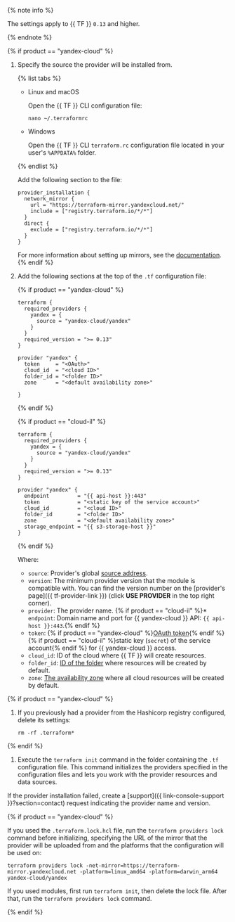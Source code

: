 {% note info %}

The settings apply to {{ TF }} `0.13` and higher.

{% endnote %}

{% if product == "yandex-cloud" %}
1. Specify the source the provider will be installed from.

   {% list tabs %}

   - Linux and macOS

      Open the {{ TF }} CLI configuration file:

      ```
      nano ~/.terraformrc
      ```

   - Windows

      Open the {{ TF }} CLI `terraform.rc` configuration file located in your user's `%APPDATA%` folder.

   {% endlist %}

   Add the following section to the file:

   ```
   provider_installation {
     network_mirror {
       url = "https://terraform-mirror.yandexcloud.net/"
       include = ["registry.terraform.io/*/*"]
     }
     direct {
       exclude = ["registry.terraform.io/*/*"]
     }
   }
   ```

   For more information about setting up mirrors, see the [documentation](https://www.terraform.io/cli/config/config-file#explicit-installation-method-configuration).
{% endif %}

1. Add the following sections at the top of the `.tf` configuration file:

   {% if product == "yandex-cloud" %}

   ```hcl
   terraform {
     required_providers {
       yandex = {
         source = "yandex-cloud/yandex"
       }
     }
     required_version = ">= 0.13"
   }

   provider "yandex" {
     token     = "<OAuth>"
     cloud_id  = "<cloud ID>"
     folder_id = "<folder ID>"
     zone      = "<default availability zone>"
     
   }
   ```

   {% endif %}

   {% if product == "cloud-il" %}

   ```hcl
   terraform {
     required_providers {
       yandex = {
         source = "yandex-cloud/yandex"
       }
     }
     required_version = ">= 0.13"
   }

   provider "yandex" {
     endpoint         = "{{ api-host }}:443"
     token            = "<static key of the service account>"
     cloud_id         = "<cloud ID>"
     folder_id        = "<folder ID>"
     zone             = "<default availability zone>"
     storage_endpoint = "{{ s3-storage-host }}"
   }
   ```

   {% endif %}

   Where:

   * `source`: Provider's global [source address](https://www.terraform.io/docs/language/providers/requirements.html#source-addresses).
   * `version`: The minimum provider version that the module is compatible with. You can find the version number on the [provider's page]({{ tf-provider-link }}) (click **USE PROVIDER** in the top right corner).
   * `provider`: The provider name.
   {% if product == "cloud-il" %}* `endpoint`: Domain name and port for {{ yandex-cloud }} API: `{{ api-host }}:443`.{% endif %}
   * `token`: {% if product == "yandex-cloud" %}[OAuth token](../iam/concepts/authorization/oauth-token.md){% endif %}{% if product == "cloud-il" %}static key (`secret`) of the service account{% endif %} for {{ yandex-cloud }} access.
   * `cloud_id`: ID of the cloud where {{ TF }} will create resources.
   * `folder_id`: [ID of the folder](../resource-manager/operations/folder/get-id.md) where resources will be created by default.
   * `zone`: [The availability zone](../overview/concepts/geo-scope.md) where all cloud resources will be created by default.

{% if product == "yandex-cloud" %}
1. If you previously had a provider from the Hashicorp registry configured, delete its settings:

   ```
   rm -rf .terraform*
   ```
{% endif %}

1. Execute the `terraform init` command in the folder containing the `.tf` configuration file. This command initializes the providers specified in the configuration files and lets you work with the provider resources and data sources.

If the provider installation failed, create a [support]({{ link-console-support }}?section=contact) request indicating the provider name and version.

{% if product == "yandex-cloud" %}

If you used the `.terraform.lock.hcl` file, run the `terraform providers lock` command before initializing, specifying the URL of the mirror that the provider will be uploaded from and the platforms that the configuration will be used on:

```
terraform providers lock -net-mirror=https://terraform-mirror.yandexcloud.net -platform=linux_amd64 -platform=darwin_arm64 yandex-cloud/yandex
```

If you used modules, first run `terraform init`, then delete the lock file. After that, run the `terraform providers lock` command.

{% endif %}
